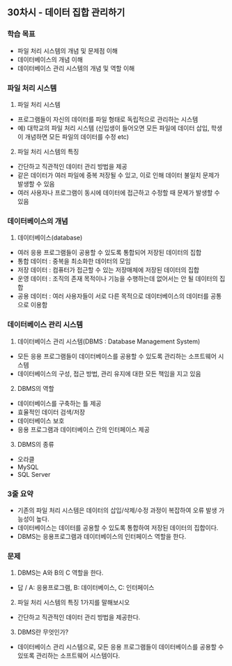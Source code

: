 ## 30차시 - 데이터 집합 관리하기

### 학습 목표
* 파일 처리 시스템의 개념 및 문제점 이해
* 데이터베이스의 개념 이해
* 데이터베이스 관리 시스템의 개념 및 역할 이해

### 파일 처리 시스템
1) 파일 처리 시스템
* 프로그램들이 자신의 데이터를 파일 형태로 독립적으로 관리하는 시스템
* 예) 대학교의 파일 처리 시스템 (신입생이 들어오면 모든 파일에 데이터 삽입, 학생이 개념하면 모든 파일의 데이터를 수정 etc)

2) 파일 처리 시스템의 특징
* 간단하고 직관적인 데이터 관리 방법을 제공
* 같은 데이터가 여러 파일에 중복 저장될 수 있고, 이로 인해 데이터 불일치 문제가 발생할 수 있음
* 여러 사용자나 프로그램이 동시에 데이터에 접근하고 수정할 때 문제가 발생할 수 있음

### 데이터베이스의 개념
1) 데이터베이스(database)
* 여러 응용 프로그램들이 공용할 수 있도록 통합되어 저장된 데이터의 집합
* 통합 데이터 : 중복을 최소화한 데이터의 모임
* 저장 데이터 : 컴퓨터가 접근할 수 있는 저장매체에 저장된 데이터의 집합
* 운영 데이터 : 조직의 존재 목적이나 기능을 수행하는데 없어서는 안 될 데이터의 집합
* 공용 데이터 : 여러 사용자들이 서로 다른 목적으로 데이터베이스의 데이터를 공통으로 이용함

### 데이터베이스 관리 시스템
1) 데이터베이스 관리 시스템(DBMS : Database Management System)
* 모든 응용 프로그램들이 데이터베이스를 공용할 수 있도록 관리하는 소프트웨어 시스템
* 데이터베이스의 구성, 접근 방법, 관리 유지에 대한 모든 책임을 지고 있음

2) DBMS의 역할
* 데이터베이스를 구축하는 틀 제공
* 효율적인 데이터 검색/저장
* 데이터베이스 보호
* 응용 프로그램과 데이터베이스 간의 인터페이스 제공

3) DBMS의 종류
* 오라클
* MySQL
* SQL Server

### 3줄 요약
* 기존의 파일 처리 시스템은 데이터의 삽입/삭제/수정 과정이 복잡하여 오류 발생 가능성이 높다.
* 데이터베이스는 데이터를 공용할 수 있도록 통합하여 저장된 데이터의 집합이다.
* DBMS는 응용프로그램과 데이터베이스의 인터페이스 역할을 한다.

### 문제 
1) DBMS는 A와 B의 C 역할을 한다. 
- 답 / A: 응용프로그램, B: 데이터베이스, C: 인터페이스

2) 파일 처리 시스템의 특징 1가지를 말해보시오
* 간단하고 직관적인 데이터 관리 방법을 제공한다.

3) DBMS란 무엇인가?
* 데이터베이스 관리 시스템으로, 모든 응용 프로그램들이 데이터베이스를 공용할 수 있또록 관리하는 소프트웨어 시스템이다.
